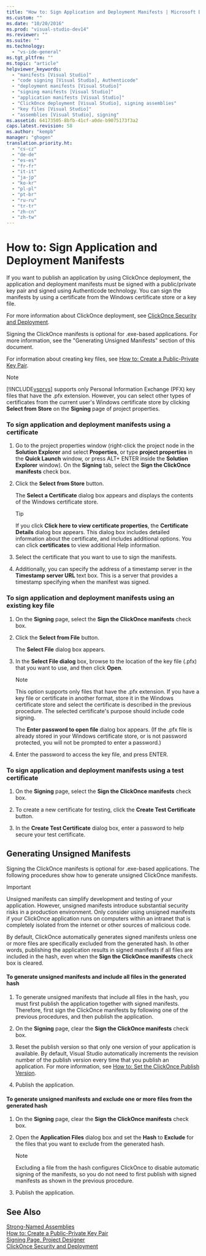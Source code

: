 ```yaml
---
title: "How to: Sign Application and Deployment Manifests | Microsoft Docs"
ms.custom: ""
ms.date: "10/20/2016"
ms.prod: "visual-studio-dev14"
ms.reviewer: ""
ms.suite: ""
ms.technology: 
  - "vs-ide-general"
ms.tgt_pltfrm: ""
ms.topic: "article"
helpviewer_keywords: 
  - "manifests [Visual Studio]"
  - "code signing [Visual Studio], Authenticode"
  - "deployment manifests [Visual Studio]"
  - "signing manifests [Visual Studio]"
  - "application manifests [Visual Studio]"
  - "ClickOnce deployment [Visual Studio], signing assemblies"
  - "key files [Visual Studio]"
  - "assemblies [Visual Studio], signing"
ms.assetid: 64173505-8bfb-41cf-a0de-b9075173f3a2
caps.latest.revision: 58
ms.author: "kempb"
manager: "ghogen"
translation.priority.ht: 
  - "cs-cz"
  - "de-de"
  - "es-es"
  - "fr-fr"
  - "it-it"
  - "ja-jp"
  - "ko-kr"
  - "pl-pl"
  - "pt-br"
  - "ru-ru"
  - "tr-tr"
  - "zh-cn"
  - "zh-tw"
---
```

# How to: Sign Application and Deployment Manifests
If you want to publish an application by using ClickOnce deployment, the application and deployment manifests must be signed with a public/private key pair and signed using Authenticode technology. You can sign the manifests by using a certificate from the Windows certificate store or a key file.  
  
 For more information about ClickOnce deployment, see [ClickOnce Security and Deployment](../deployment/clickonce-security-and-deployment.md).  
  
 Signing the ClickOnce manifests is optional for .exe-based applications. For more information, see the "Generating Unsigned Manifests" section of this document.  
  
 For information about creating key files, see [How to: Create a Public-Private Key Pair](../Topic/How%20to:%20Create%20a%20Public-Private%20Key%20Pair.md).  
  
> [!NOTE]
>  [!INCLUDE[vsprvs](../code-quality/includes/vsprvs_md.md)] supports only Personal Information Exchange (PFX) key files that have the .pfx extension. However, you can select other types of certificates from the current user's Windows certificate store by clicking **Select from Store** on the **Signing** page of project properties.  
  
### To sign application and deployment manifests using a certificate  
  
1.  Go to the project properties window (right-click the project node in the **Solution Explorer** and select **Properties**, or type **project properties** in the **Quick Launch** window, or press ALT+ ENTER inside the **Solution Explorer** window). On the **Signing** tab, select the **Sign the ClickOnce manifests** check box.  
  
2.  Click the **Select from Store** button.  
  
     The **Select a Certificate** dialog box appears and displays the contents of the Windows certificate store.  
  
    > [!TIP]
    >  If you click **Click here to view certificate properties**, the **Certificate Details** dialog box appears. This dialog box includes detailed information about the certificate, and includes additional options. You can click **certificates** to view additional Help information.  
  
3.  Select the certificate that you want to use to sign the manifests.  
  
4.  Additionally, you can specify the address of a timestamp server in the **Timestamp server URL** text box. This is a server that provides a timestamp specifying when the manifest was signed.  
  
### To sign application and deployment manifests using an existing key file  
  
1.  On the **Signing** page, select the **Sign the ClickOnce manifests** check box.  
  
2.  Click the **Select from File** button.  
  
     The **Select File** dialog box appears.  
  
3.  In the **Select File dialog** box, browse to the location of the key file (.pfx) that you want to use, and then click **Open**.  
  
    > [!NOTE]
    >  This option supports only files that have the .pfx extension. If you have a key file or certificate in another format, store it in the Windows certificate store and select the certificate is described in the previous procedure. The selected certificate's purpose should include code signing.  
  
     The **Enter password to open file** dialog box appears. (If the .pfx file is already stored in your Windows certificate store, or is not password protected, you will not be prompted to enter a password.)  
  
4.  Enter the password to access the key file, and press ENTER.  
  
### To sign application and deployment manifests using a test certificate  
  
1.  On the **Signing** page, select the **Sign the ClickOnce manifests** check box.  
  
2.  To create a new certificate for testing, click the **Create Test Certificate** button.  
  
3.  In the **Create Test Certificate** dialog box, enter a password to help secure your test certificate.  
  
## Generating Unsigned Manifests  
 Signing the ClickOnce manifests is optional for .exe-based applications. The following procedures show how to generate unsigned ClickOnce manifests.  
  
> [!IMPORTANT]
>  Unsigned manifests can simplify development and testing of your application. However, unsigned manifests introduce substantial security risks in a production environment. Only consider using unsigned manifests if your ClickOnce application runs on computers within an intranet that is completely isolated from the internet or other sources of malicious code.  
  
 By default, ClickOnce automatically generates signed manifests unless one or more files are specifically excluded from the generated hash. In other words, publishing the application results in signed manifests if all files are included in the hash, even when the **Sign the ClickOnce manifests** check box is cleared.  
  
#### To generate unsigned manifests and include all files in the generated hash  
  
1.  To generate unsigned manifests that include all files in the hash, you must first publish the application together with signed manifests. Therefore, first sign the ClickOnce manifests by following one of the previous procedures, and then publish the application.  
  
2.  On the **Signing** page, clear the **Sign the ClickOnce manifests** check box.  
  
3.  Reset the publish version so that only one version of your application is available. By default, Visual Studio automatically increments the revision number of the publish version every time that you publish an application. For more information, see [How to: Set the ClickOnce Publish Version](../deployment/how-to--set-the-clickonce-publish-version.md).  
  
4.  Publish the application.  
  
#### To generate unsigned manifests and exclude one or more files from the generated hash  
  
1.  On the **Signing** page, clear the **Sign the ClickOnce manifests** check box.  
  
2.  Open the **Application Files** dialog box and set the **Hash** to **Exclude** for the files that you want to exclude from the generated hash.  
  
    > [!NOTE]
    >  Excluding a file from the hash configures ClickOnce to disable automatic signing of the manifests, so you do not need to first publish with signed manifests as shown in the previous procedure.  
  
3.  Publish the application.  
  
## See Also  
 [Strong-Named Assemblies](../Topic/Strong-Named%20Assemblies.md)   
 [How to: Create a Public-Private Key Pair](../Topic/How%20to:%20Create%20a%20Public-Private%20Key%20Pair.md)   
 [Signing Page, Project Designer](../reference/signing-page--project-designer.md)   
 [ClickOnce Security and Deployment](../deployment/clickonce-security-and-deployment.md)